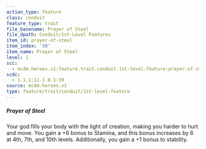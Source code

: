 ```yaml
---
action_type: feature
class: conduit
feature_type: trait
file_basename: Prayer of Steel
file_dpath: Conduit/1st-Level Features
item_id: prayer-of-steel
item_index: '39'
item_name: Prayer of Steel
level: 1
scc:
  - mcdm.heroes.v1:feature.trait.conduit.1st-level-feature:prayer-of-steel
scdc:
  - 1.1.1:11.1.8.1:39
source: mcdm.heroes.v1
type: feature/trait/conduit/1st-level-feature
---
```


##### Prayer of Steel

Your god fills your body with the light of creation, making you harder to hurt and move. You gain a +6 bonus to Stamina, and this bonus increases by 6 at 4th, 7th, and 10th levels. Additionally, you gain a +1 bonus to stability.
